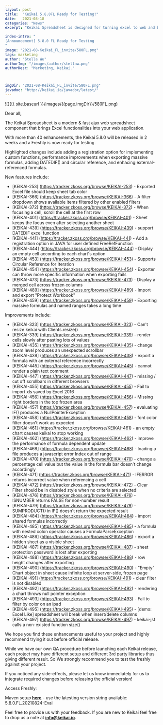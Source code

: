 ```yaml
---
layout: post
title:  "Keikai 5.8.0FL Ready for Testing!"
date:   2021-08-18
categories: "News"
excerpt: "Keikai Spreadsheet is designed for turning excel to web and building spreadsheet applications. The upcoming 5.8.0 contains more than 30 enhancements and the 5.8.0 FL now ready for testing."

index-intro: "
[Announcement] 5.8.0 FL Ready for Testing
"
image: "2021-08-Keikai_FL_invite/580FL.png"
tags: marketing
author: "Stella Wu"
authorImg: "/images/author/stellaw.png"
authorDesc: "Marketing, Keikai."



imgDir: "2021-08-Keikai_FL_invite/580FL.png"
javadoc: "http://keikai.io/javadoc/latest/"
---
```

<!--
images come from https://drive.google.com/open?id=17EEz_BuTVsTSeAA3a8AakyMspVSd_OEb made with draw.io
goal： Keikai can help you build a spreadsheet-based app
-->

![]({{ site.baseurl }}/images/{{page.imgDir}}/580FL.png)

Dear all, 

The Keikai Spreadsheet is a modern & fast ajax web spreadsheet component that brings Excel functionalities into your web application.  

With more than 40 enhancements, the Keikai 5.8.0 will be released in 2 weeks and a Freshly is now ready for testing.

Highlighted changes include adding a registration option for implementing custom functions, performance improvements when exporting massive formulas, adding DATEDIF() and circular reference, and enhacing external-referenced formulas. 
 


New features include: 

* [KEIKAI-253] (https://tracker.zkoss.org/browse/KEIKAI-253) - Exported Excel file should keep sheet tab color
* [KEIKAI-366] (https://tracker.zkoss.org/browse/KEIKAI-366) - A filter dropdown shows available items filtered by other enabled filters
* [KEIKAI-372] (https://tracker.zkoss.org/browse/KEIKAI-372) - When focusing a cell, scroll the cell at the first row
* [KEIKAI-401] (https://tracker.zkoss.org/browse/KEIKAI-401) - Sheet keeps the focus even after selecting another sheet
* [KEIKAI-439] (https://tracker.zkoss.org/browse/KEIKAI-439) - support DATEDIF excel function
* [KEIKAI-441] (https://tracker.zkoss.org/browse/KEIKAI-441) - Add a registration option in JAVA for user defined FreeRefFunction
* [KEIKAI-444] (https://tracker.zkoss.org/browse/KEIKAI-444) - Display an empty cell according to each chart's option
* [KEIKAI-453] (https://tracker.zkoss.org/browse/KEIKAI-453) - Supports Circular Reference for Iteration
* [KEIKAI-454] (https://tracker.zkoss.org/browse/KEIKAI-454) - Exporter can throw more specific information when exporting fails
* [KEIKAI-473] (https://tracker.zkoss.org/browse/KEIKAI-473) - Display a merged cell across frozen columns
* [KEIKAI-489] (https://tracker.zkoss.org/browse/KEIKAI-489) - Import and export "Protect Workbook"
* [KEIKAI-459] (https://tracker.zkoss.org/browse/KEIKAI-459) - Exporting massive formulas and named ranges takes a long time


Improvements include: 

* [KEIKAI-323] (https://tracker.zkoss.org/browse/KEIKAI-323) - Can't resize keikai with Clients.resize()
* [KEIKAI-339] (https://tracker.zkoss.org/browse/KEIKAI-339) - render cells slowly after pasting lots of values
* [KEIKAI-435] (https://tracker.zkoss.org/browse/KEIKAI-435) - change zoom level produces an unexpected scrollbar
* [KEIKAI-438] (https://tracker.zkoss.org/browse/KEIKAI-438) - export a formula with an external reference incorrectly
* [KEIKAI-445] (https://tracker.zkoss.org/browse/KEIKAI-445) - cannot render a plain text comment
* [KEIKAI-447] (https://tracker.zkoss.org/browse/KEIKAI-447) - missing / cut off scrollbars in different browsers
* [KEIKAI-455] (https://tracker.zkoss.org/browse/KEIKAI-455) - Fail to import xls saved by Excel 2016
* [KEIKAI-456] (https://tracker.zkoss.org/browse/KEIKAI-456) - Missing right borders in the top frozen area
* [KEIKAI-457] (https://tracker.zkoss.org/browse/KEIKAI-457) - evaluating IF() produces a NullPointerException
* [KEIKAI-458] (https://tracker.zkoss.org/browse/KEIKAI-458) - font color filter doesn't work as expected
* [KEIKAI-461] (https://tracker.zkoss.org/browse/KEIKAI-461) - an empty chart causes keikai to stop working
* [KEIKAI-462] (https://tracker.zkoss.org/browse/KEIKAI-462) - improve the performance of formula dependent update
* [KEIKAI-468] (https://tracker.zkoss.org/browse/KEIKAI-468) - loading a file produces a javascript error Index out of range
* [KEIKAI-470] (https://tracker.zkoss.org/browse/KEIKAI-470) - change a percentage cell value but the value in the formula bar doesn't change accordingly
* [KEIKAI-471] (https://tracker.zkoss.org/browse/KEIKAI-471) - IFERROR returns incorrect value when referencing a cell
* [KEIKAI-472] (https://tracker.zkoss.org/browse/KEIKAI-472) - Clear Filter should be in disabled style when no criteria are selected
* [KEIKAI-476] (https://tracker.zkoss.org/browse/KEIKAI-476) - ISNUMBER returns FALSE for non-number result
* [KEIKAI-479] (https://tracker.zkoss.org/browse/KEIKAI-479) - SUMPRODUCT() in IF() doesn't return the expected result
* [KEIKAI-484] (https://tracker.zkoss.org/browse/KEIKAI-484) - import shared formulas incorrectly
* [KEIKAI-485] (https://tracker.zkoss.org/browse/KEIKAI-485) - a formula with nested colon operator causes a FormulaParseException
* [KEIKAI-486] (https://tracker.zkoss.org/browse/KEIKAI-486) - export a hidden sheet as a visible sheet
* [KEIKAI-487] (https://tracker.zkoss.org/browse/KEIKAI-487) - sheet protection password is lost after exporting
* [KEIKAI-488] (https://tracker.zkoss.org/browse/KEIKAI-488) - row height changes after exporting
* [KEIKAI-490] (https://tracker.zkoss.org/browse/KEIKAI-490) - "Empty" Chart object in sheet cause infinite loop at server-side, frozen page
* [KEIKAI-491] (https://tracker.zkoss.org/browse/KEIKAI-491) - clear filter is not disabled
* [KEIKAI-492] (https://tracker.zkoss.org/browse/KEIKAI-492) - rendering a chart throws null pointer exception
* [KEIKAI-493] (https://tracker.zkoss.org/browse/KEIKAI-493) - Fail to filter by color on an ipad
* [KEIKAI-495] (https://tracker.zkoss.org/browse/KEIKAI-495) - [demo: Excel Like] spreadsheet will break when insert/delete columns
* [KEIKAI-497] (https://tracker.zkoss.org/browse/KEIKAI-497) - keikai-jsf calls a non-existed function size()


We hope you find these enhancements useful to your project and highly recommend trying it out before official release.

While we have our own QA procedure before launching each Keikai release, each project may have different setup and different 3rd party libraries thus giving different result. So We strongly recommend you to test the freshly against your project. 

If you noticed any side-effects, please let us know immediately for us to integrate required changes before releasing the official version!

Access Freshly:

Maven setup [**here**](https://doc.keikai.io/tutorial#evaluation) - use the latesting version string available: 5.8.0.FL.20210824-Eval 


Feel free to provide us with your feedback. If you are new to Keikai feel free to drop us a note at **info@keikai.io**.








[jekyll]:      http://jekyllrb.com
[jekyll-gh]:   https://github.com/jekyll/jekyll
[jekyll-help]: https://github.com/jekyll/jekyll-help

